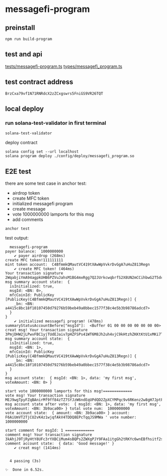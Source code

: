 # messagefi-program
## preinstall
```shell
npm run build-program
```
## test and api
[tests/messagefi-program.ts](./tests/messagefi-program.ts)
[types/messagefi_program.ts](./types/messagefi_program.ts)

## test contract address
`BrzCxa79vf1N71RNRdcX2zZCxgswrs5FniGS9VR26TQT`

## local deploy
### run solana-test-validator in first terminal
```shell
solana-test-validator
```
deploy contract
```shell
solana config set --url localhost
solana program deploy ./config/deploy/messagefi_program.so
```
## E2E test
there are some test case in anchor test:
* airdrop token
* create MFC token
* initialized messagefi program
* create message
* vote 1000000000 lamports for this msg
* add comments
```shell
anchor test
```
test output:
```text
  messagefi-program
payer balance:  1000000000
    ✔ payer airdrop (268ms)
create MFC token!111111111 
mint token account:  C4BfmmkQMautVC419tXAwWpVvkrDvGgA7uHuZ813Regn
    ✔ create MFC token! (464ms)
Your transaction signature 2WqabjiYmA94agpkUHB6PZVuJahsM1BG4mxRgg7Q2JUrkcwqbrfS2X8UN2mCCihbwG2T5dcZMNqj61QjnqnoG3XQ
msg summary account state:  {
  isInitialized: true,
  msgId: <BN: 0>,
  mfcCoinId: PublicKey [PublicKey(C4BfmmkQMautVC419tXAwWpVvkrDvGgA7uHuZ813Regn)] {
    _bn: <BN: a4415c8bc18f10107450d79276b59beb49a0bbec1577f38c4e5b3b98786adcd7>
  }
}
    ✔ initialized messagefi program! (478ms)
summaryStatusAccountBefore["msgId"]:  <Buffer 01 00 00 00 00 00 00 00>
creat msg! Your transaction signature 3PmjDHW2jLPwvFBC1yjTUdEJaiv7pHZFSPs41WT6M8Jh2uh4vjC9kHtzhZKKtKtU1xMKi7TzZ3sMHApauYAxsvgb
msg summary account state:  {
  isInitialized: true,
  msgId: <BN: 1>,
  mfcCoinId: PublicKey [PublicKey(C4BfmmkQMautVC419tXAwWpVvkrDvGgA7uHuZ813Regn)] {
    _bn: <BN: a4415c8bc18f10107450d79276b59beb49a0bbec1577f38c4e5b3b98786adcd7>
  }
}
msg account state:  { msgId: <BN: 1>, data: 'my first msg', voteAmount: <BN: 0> }

start vote 1000000000 lamports for this msg!=============
vote msg! Your transaction signature MEJ9wgTpyFZqBAnirMf9ff84zTZ7SYJzW6ndEqUPdQD2ZpXCYMPqc9v6RKenz2w8gH7JptF6zyw6uWd1y48igXG
msg account state after vote:  { msgId: <BN: 1>, data: 'my first msg', voteAmount: <BN: 3b9aca00> } total vote num:  1000000000
vote account state:  { amount: <BN: 3b9aca00> } account:  F6AiUmVT2TjCU2vK4z1wjqfAkV4TDDQ8EPcTqqJS9MWa ' vote number:  1000000000

start comment for msgId: 1 =============
comment msg! Your transaction signature 3kAhjJ9TjRyHtY8UFc3rYXBCiMum4sBQPs2ZWXgPJY9FAa1itgGh2tRKYc6wnEBfhsitf2sJFDVYZV8EhHzNGgwF
comment account state:  { data: 'Good message!' }
    ✔ creat msg! (1414ms)


  4 passing (3s)

✨  Done in 6.52s.
```